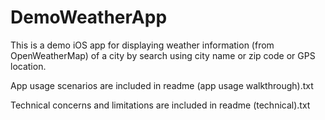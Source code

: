 # DemoWeatherApp
This is a demo iOS app for displaying weather information (from OpenWeatherMap) of a city by search using city name or zip code or GPS location.

App usage scenarios are included in readme (app usage walkthrough).txt

Technical concerns and limitations are included in readme (technical).txt
